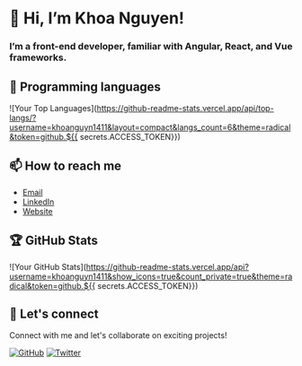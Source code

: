 # 👋 Hi, I’m Khoa Nguyen! 
### I’m a front-end developer, familiar with Angular, React, and Vue frameworks.

## 🔧 Programming languages

![Your Top Languages](https://github-readme-stats.vercel.app/api/top-langs/?username=khoanguyn1411&layout=compact&langs_count=6&theme=radical&token=github.${{ secrets.ACCESS_TOKEN}})

## 📫 How to reach me

- [Email](mailto:khoaah1411@gmail.com)
- [LinkedIn](https://www.linkedin.com/in/khoanguyn1411/)
- [Website](https://khoanguyen-portfolio.vercel.app)

## 🏆 GitHub Stats

![Your GitHub Stats](https://github-readme-stats.vercel.app/api?username=khoanguyn1411&show_icons=true&count_private=true&theme=radical&token=github.${{ secrets.ACCESS_TOKEN}})

## 🤝 Let's connect

Connect with me and let's collaborate on exciting projects!

[![GitHub](https://img.shields.io/github/followers/khoanguyn1411?style=social)](https://github.com/khoanguyn1411)
[![Twitter](https://img.shields.io/twitter/follow/khoaah1411?style=social)](https://twitter.com/khoaah1411)
